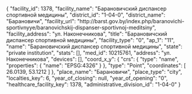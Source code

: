 {
    "facility_id": 1378,
    "facility_name": "Барановичский диспансер спортивной медицины",
    "district_id": "1-04-0",
    "district_name": "Барановичи",
    "facility_url": "http:\/\/barst.gov.by\/index.php\/baranovichi-sportivnyye\/baranovichskij-dispanser-sportivnoj-meditsiny",
    "facility_address": "ул. Наконечникова",
    "title": "Барановичский диспансер спортивной медицины",
    "facility_type": "0",
    "ap_1": "11",
    "name": "Барановичский диспансер спортивной медицины",
    "state": "private institution",
    "stats": [],
    "med_id": 10215761,
    "address": "ул. Наконечникова",
    "devices": [],
    "coord_x_y": {
        "crs": {
            "type": "name",
            "properties": {
                "name": "EPSG:4326"
            }
        },
        "type": "Point",
        "coordinates": [
            26.0139,
            53.1212
        ]
    },
    "place_name": "Барановичи",
    "place_type": "city",
    "localties_key": 6,
    "year_of_closing": null,
    "year_of_opening": "0",
    "healthcare_facility_key": 1378,
    "administrative_division_id": "1-04-0"
}